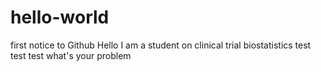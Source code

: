 # hello-world
first notice to Github
Hello I am a student on clinical trial biostatistics
test test test 
what's your problem
